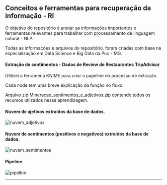 ## Conceitos e ferramentas para recuperação da informação - RI

O objetivo do repositório é anotar as informações importantes e ferramentas relevantes para trabalhar com processamento de linguagem natural - NLP.

Todas as informações e arquivos do repositório, foram criadas com base na especialização em Data Science e Big Data da Puc - MG.

#### Extração de sentimentos - Dados de Review de Restaurantes TripAdvisor

Utilizei a ferramena KNIME para criar o papeline do processo de extração.

Cada node tem uma breve explicação da função no fluxo.

Arquivo zip Mineracao_sentimentos_e_adjetivos.zip contendo todos os recursos utlizados nessa aprendizagem.

#### Nuvem de ajetivos extraídos da base de dados.

![nuvem_adjetivos](https://user-images.githubusercontent.com/15157510/66793710-f0169500-eed4-11e9-8e57-cc2a07237576.PNG)

#### Nuvem de sentimentos (positivos e negativos) extraídos da base de dados. 

![nuvem_sentimentos](https://user-images.githubusercontent.com/15157510/66793653-c198ba00-eed4-11e9-9dd6-a6d140488e76.PNG)

#### Pipeline

![pipeline](https://user-images.githubusercontent.com/15157510/66793797-5a2f3a00-eed5-11e9-91f4-b089c506ba1e.PNG)

-----------------------------------------------------------------------------------------------------------------------------------
